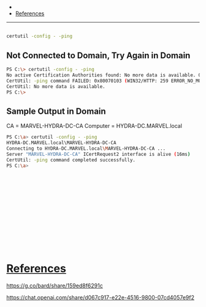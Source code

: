 - 
- [References](#references)

-------------------------------------------

## 
```sh
certutil -config - -ping
```

## Not Connected to Domain, Try Again in Domain
```sh
PS C:\> certutil -config - -ping
No active Certification Authorities found: No more data is available. 0x80070103 (WIN32/HTTP: 259 ERROR_NO_MORE_ITEMS)
CertUtil: -ping command FAILED: 0x80070103 (WIN32/HTTP: 259 ERROR_NO_MORE_ITEMS)
CertUtil: No more data is available.
PS C:\>
```

## Sample Output in Domain
<!-- Pop up  -->
CA = MARVEL-HYDRA-DC-CA
Computer = HYDRA-DC.MARVEL.local
```sh
PS C:\a> certutil -config - -ping
HYDRA-DC.MARVEL.local\MARVEL-HYDRA-DC-CA
Connecting to HYDRA-DC.MARVEL.local\MARVEL-HYDRA-DC-CA ...
Server "MARVEL-HYDRA-DC-CA" ICertRequest2 interface is alive (16ms)
CertUtil: -ping command completed successfully.
PS C:\a>
```

## 
```sh

```

## 
```sh

```

## 
```sh

```

## 
```sh

```

## 
```sh

```

## 
```sh

```

## 
```sh

```

# [References](#references-1)

https://g.co/bard/share/159ed8f6291c

https://chat.openai.com/share/d067c917-e22e-4516-9800-07cd4057e9f2